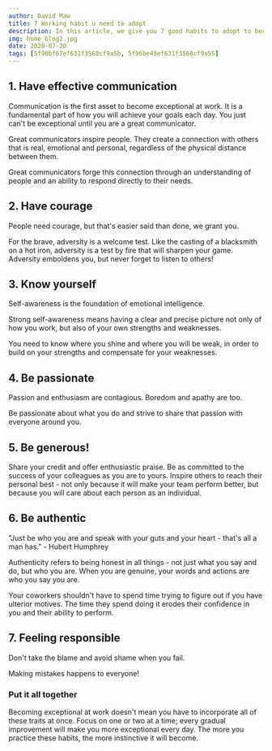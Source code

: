 ```yaml
---
author: David Maw
title: 7 Working habit u need to adopt
description: In this article, we give you 7 good habits to adopt to become exceptional at work. Give it a try and see where your skills take you.
img: home_blog2.jpg
date: 2020-07-20
tags: [5f96bf67ef631f3568cf9a5b, 5f96be45ef631f3568cf9a55]
---
```


<h2> 1. Have effective communication </h2>

Communication is the first asset to become exceptional at work.
It is a fundamental part of how you will achieve your goals each day. You just can't be exceptional until you are a great communicator.

Great communicators inspire people. They create a connection with others that is real, emotional and personal, regardless of the physical distance between them.

Great communicators forge this connection through an understanding of people and an ability to respond directly to their needs.

<h2> 2. Have courage </h2>

People need courage, but that's easier said than done, we grant you.

For the brave, adversity is a welcome test. Like the casting of a blacksmith on a hot iron, adversity is a test by fire that will sharpen your game.
Adversity emboldens you, but never forget to listen to others!

<h2> 3. Know yourself </h2>

Self-awareness is the foundation of emotional intelligence.

Strong self-awareness means having a clear and precise picture not only of how you work, but also of your own strengths and weaknesses.

You need to know where you shine and where you will be weak, in order to build on your strengths and compensate for your weaknesses.

<h2> 4. Be passionate </h2>

Passion and enthusiasm are contagious. Boredom and apathy are too.

Be passionate about what you do and strive to share that passion with everyone around you.

<h2> 5. Be generous! </h2>

Share your credit and offer enthusiastic praise. Be as committed to the success of your colleagues as you are to yours. Inspire others to reach their personal best - not only because it will make your team perform better, but because you will care about each person as an individual.

<h2> 6. Be authentic </h2>
<div class = "quote-wrapper">
  <div class = "quotes">
  "Just be who you are and speak with your guts and your heart - that's all a man has." - Hubert Humphrey
  </div>
</div>

Authenticity refers to being honest in all things - not just what you say and do, but who you are. When you are genuine, your words and actions are who you say you are.

Your coworkers shouldn't have to spend time trying to figure out if you have ulterior motives. The time they spend doing it erodes their confidence in you and their ability to perform.

<h2> 7. Feeling responsible </h2>

Don't take the blame and avoid shame when you fail.

Making mistakes happens to everyone!

<h3> Put it all together </h3>

Becoming exceptional at work doesn't mean you have to incorporate all of these traits at once. Focus on one or two at a time; every gradual improvement will make you more exceptional every day. The more you practice these habits, the more instinctive it will become.
